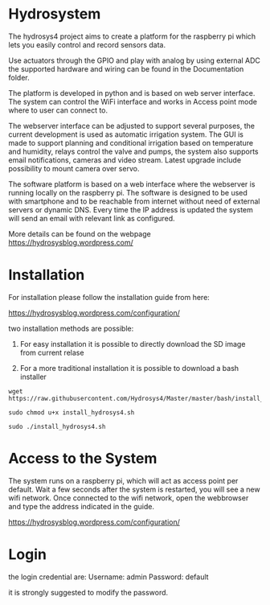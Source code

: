 # Hydrosystem

The hydrosys4 project aims to create a platform for the raspberry pi which lets you easily control and record sensors data. 

Use actuators through the GPIO and play with analog by using external ADC the supported hardware and wiring can be found in the Documentation folder.

The platform is developed in python and is based on web server interface. The system can control the WiFi interface and works in Access point mode where to user can connect to. 

The webserver interface can be adjusted to support several purposes, the current development is used as automatic irrigation system. The GUI is made to support planning and conditional irrigation based on temperature and humidity, relays control the valve and pumps, the system also supports email notifications, cameras and video stream. Latest upgrade include possibility to mount camera over servo.

The software platform is based on a web interface where the webserver is running locally on the raspberry pi. The software is designed to be used with smartphone and to be reachable from internet without need of external servers or dynamic DNS. Every time the IP address is updated the system will send an email with relevant link as configured. 

More details can be found on the webpage https://hydrosysblog.wordpress.com/

# Installation

For installation please follow the installation guide from here:

https://hydrosysblog.wordpress.com/configuration/

two installation methods are possible:

1) For easy installation it is possible to directly download the SD image from current relase

2) For a more traditional installation it is possible to download a bash installer 

```
wget https://raw.githubusercontent.com/Hydrosys4/Master/master/bash/install_hydrosys4.sh

sudo chmod u+x install_hydrosys4.sh

sudo ./install_hydrosys4.sh
```

# Access to the System

The system runs on a raspberry pi, which will act as access point per default. Wait a few seconds after the system is restarted, you will see a new wifi network.
Once connected to the wifi network, open the webbrowser and type the address indicated in the guide.

https://hydrosysblog.wordpress.com/configuration/


# Login

the login credential are:
Username: admin
Password: default

it is strongly suggested to modify the password.
